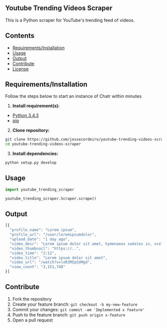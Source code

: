 ## Youtube Trending Videos Scraper

This is a Python scraper for YouTube's trending feed of videos.

## Contents

* [Requirements/Installation](#req/install)
* [Usage](#usage)
* [Output](#output)
* [Contribute](#contribute)
* [License](https://github.com/jessecordeiro/chatr-web-client/blob/master/LICENSE)

## <a name="req/install"></a>Requirements/Installation

Follow the steps below to start an instance of Chatr within minutes

1. **Install requirement(s):**
  + [Python 3.4.3](https://www.python.org/downloads/release/python-343/)
  + [pip](https://pip.pypa.io/en/stable/installing/)

2. **Clone repository:**

  ```bash
  git clone https://github.com/jessecordeiro/youtube-trending-videos-scraper.git
  cd youtube-trending-videos-scraper
  ```

3. **Install dependencies:**

  ```bash
  python setup.py develop
  ```

## <a name="usage"></a>Usage
```python
import youtube_trending_scraper

youtube_trending_scraper.Scraper.scrape()
```

## <a name="output"></a>Output
```js
[{
  "profile_name": "Lorem ipsum", 
  "profile_url": "/user/loremipsumdolor", 
  "upload_date": "1 day ago", 
  "video_desc": "Lorem ipsum dolor sit amet, hymenaeos sodales in, scelerisque at.",
  "video_thumbnail": "https://..",
  "video_time": "2:12", 
  "video_title": "Lorem ipsum dolor sit amet", 
  "video_url": "/watch?v=loR3MIpSUMgd", 
  "view_count": "3,151,740"
}]
```

## <a name="contribute"></a>Contribute
1. Fork the repository
2. Create your feature branch: `git checkout -b my-new-feature`
3. Commit your changes: `git commit -am 'Implemented x feature'`
4. Push to the feature branch: `git push origin x-feature`
5. Open a pull request